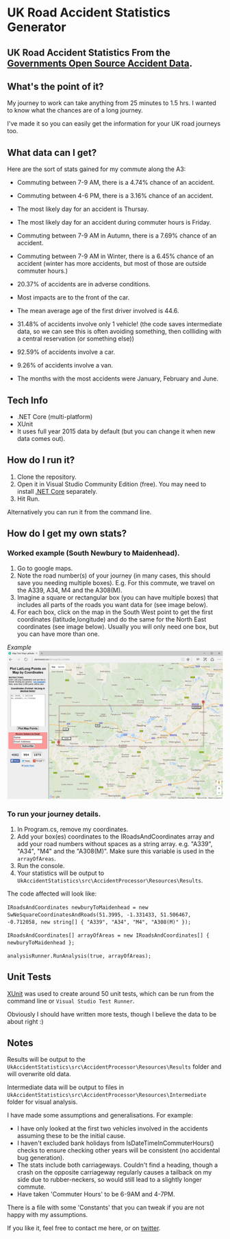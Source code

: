 # UK Road Accident Statistics Generator

## UK Road Accident Statistics From the [Governments Open Source Accident Data](https://data.gov.uk/dataset/road-accidents-safety-data).

## What's the point of it?

My journey to work can take anything from 25 minutes to 1.5 hrs. I wanted to know what the chances are of a long journey.

I've made it so you can easily get the information for your UK road journeys too.


## What data can I get?

Here are the sort of stats gained for my commute along the A3:

- Commuting between 7-9 AM, there is a 4.74% chance of an accident.
- Commuting between 4-6 PM, there is a 3.16% chance of an accident.
- The most likely day for an accident is Thursay.
- The most likely day for an accident during commuter hours is Friday.

- Commuting between 7-9 AM in Autumn, there is a 7.69% chance of an accident.
- Commuting between 7-9 AM in Winter, there is a 6.45% chance of an accident (winter has more accidents, but most of those are outside commuter hours.)
- 20.37% of accidents are in adverse conditions.
- Most impacts are to the front of the car.

- The mean average age of the first driver involved is 44.6.
- 31.48% of accidents involve only 1 vehicle! (the code saves intermediate data, so we can see this is often avoiding something, then collliding with a central reservation (or something else))
- 92.59% of accidents involve a car.
- 9.26% of accidents involve a van.

- The months with the most accidents were January, February and June.


## Tech Info
- .NET Core (multi-platform)
- XUnit
- It uses full year 2015 data by default (but you can change it when new data comes out).


## How do I run it?

1. Clone the repository.
2. Open it in Visual Studio Community Edition (free). You may need to install [.NET Core](https://www.microsoft.com/net/core#windows) separately.
3. Hit Run.

Alternatively you can run it from the command line.


## How do I get my own stats?

### Worked example (South Newbury to Maidenhead).
1. Go to google maps. 
2. Note the road number(s) of your journey (in many cases, this should save you needing multiple boxes). E.g. For this commute, we travel on the A339, A34, M4 and the A308(M). 
3. Imagine a square or rectangular box (you can have multiple boxes) that includes all parts of the roads you want data for (see image below).
4. For each box, click on the map in the South West point to get the first coordinates (latitude,longitude) and do the same for the North East coordinates (see image below).
Usually you will only need one box, but you can have more than one.

*Example*
![alt tag](https://github.com/HockeyJustin/UkAccidentStatistics/blob/master/src/AccidentProcessor/Resources/Reference/_area_Newbury_To_Maidenhead_A339_A34_M4_A308M.png?raw=true)

### To run your journey details.
1. In Program.cs, remove my coordinates.
2. Add your box(es) coordinates to the IRoadsAndCoordinates array and add your road numbers without spaces as a string array. e.g. "A339", "A34", "M4" and the "A308(M)". Make sure this variable is used in the `arrayOfAreas`.
3. Run the console.
4. Your statistics will be output to `UkAccidentStatistics\src\AccidentProcessor\Resources\Results`.

The code affected will look like:

`IRoadsAndCoordinates newburyToMaidenhead = new SwNeSquareCoordinatesAndRoads(51.3995, -1.331433, 51.506467, -0.712058, new string[] { "A339", "A34", "M4", "A308(M)" });`

`IRoadsAndCoordinates[] arrayOfAreas = new IRoadsAndCoordinates[] { newburyToMaidenhead };`

`analysisRunner.RunAnalysis(true, arrayOfAreas);`

## Unit Tests

[XUnit](https://xunit.github.io/#documentation) was used to create around 50 unit tests, which can be run from the command line or `Visual Studio Test Runner`.

Obviously I should have written more tests, though I believe the data to be about right :)


## Notes

Results will be output to the `UkAccidentStatistics\src\AccidentProcessor\Resources\Results` folder and will overwrite old data.

Intermediate data will be output to files in `UkAccidentStatistics\src\AccidentProcessor\Resources\Intermediate` folder for visual analysis.

I have made some assumptions and generalisations. For example:
- I have only looked at the first two vehicles involved in the accidents assuming these to be the initial cause.
- I haven't excluded bank holidays from IsDateTimeInCommuterHours() checks to ensure checking other years will be consistent (no accidental bug generation). 
- The stats include both carriageways. Couldn't find a heading, though a crash on the opposite carriageway regularly causes a tailback on my side due to rubber-neckers, so would still lead to a slightly longer commute.
- Have taken 'Commuter Hours' to be 6-9AM and 4-7PM.

There is a file with some 'Constants' that you can tweak if you are not happy with my assumptions.

If you like it, feel free to contact me here, or on [twitter](https://twitter.com/HockeyJustin).








